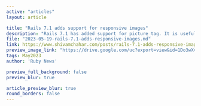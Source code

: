 ```yaml
---
active: "articles"
layout: article

title: "Rails 7.1 adds support for responsive images"
description: "Rails 7.1 has added support for picture_tag. It is useful if we want to add responsive images to our rails app."
file: "2023-05-19-rails-7.1-adds-responsive-images.md"
link: https://www.shivamchahar.com/posts/rails-7.1-adds-responsive-images
preview_image_link: "https://drive.google.com/uc?export=view&id=1Do3wXvRYJuUWd-sBMlbCLzoWf8W_cA0t"
tags: May2023
author: 'Ruby News'

preview_full_background: false
preview_blur: true

article_preview_blur: true
round_borders: false
---
```

